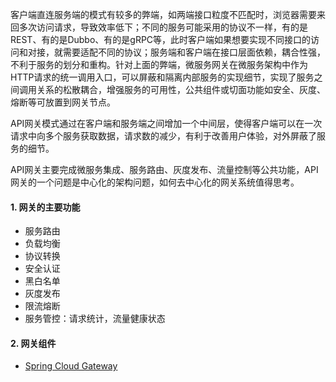 客户端直连服务端的模式有较多的弊端，如两端接口粒度不匹配时，浏览器需要来回多次访问请求，导致效率低下；不同的服务可能采用的协议不一样，有的是REST、有的是Dubbo、有的是gRPC等，此时客户端如果想要实现不同接口的访问和对接，就需要适配不同的协议；服务端和客户端在接口层面依赖，耦合性强，不利于服务的划分和重构。针对上面的弊端，微服务网关在微服务架构中作为HTTP请求的统一调用入口，可以屏蔽和隔离内部服务的实现细节，实现了服务之间调用关系的松散耦合，增强服务的可用性，公共组件或切面功能如安全、灰度、熔断等可放置到网关节点。

API网关模式通过在客户端和服务端之间增加一个中间层，使得客户端可以在一次请求中向多个服务获取数据，请求数的减少，有利于改善用户体验，对外屏蔽了服务的细节。

API网关主要完成微服务集成、服务路由、灰度发布、流量控制等公共功能，API网关的一个问题是中心化的架构问题，如何去中心化的网关系统值得思考。

#### 1. 网关的主要功能

* 服务路由
* 负载均衡
* 协议转换
* 安全认证
* 黑白名单
* 灰度发布
* 限流熔断
* 服务管控：请求统计，流量健康状态

#### 2. 网关组件

* [Spring Cloud Gateway](https://spring.io/projects/spring-cloud-gateway)